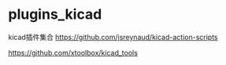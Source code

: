 # plugins_kicad
 kicad插件集合
https://github.com/jsreynaud/kicad-action-scripts

https://github.com/xtoolbox/kicad_tools
